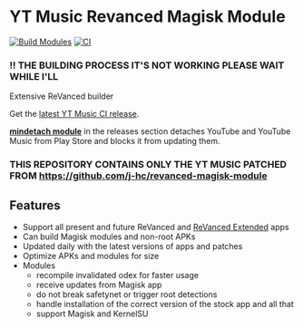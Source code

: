 # YT Music Revanced Magisk Module
[![Build Modules](https://github.com/HackerSinhos/yt-music-revanced-magisk-module/actions/workflows/build.yml/badge.svg)](https://github.com/HackerSinhos/yt-music-revanced-magisk-module/actions/workflows/build.yml)
[![CI](https://github.com/HackerSinhos/yt-music-revanced-magisk-module/actions/workflows/ci.yml/badge.svg)](https://github.com/HackerSinhos/yt-music-revanced-magisk-module/actions/workflows/ci.yml)

### !! THE BUILDING PROCESS IT'S NOT WORKING PLEASE WAIT WHILE I'LL 

Extensive ReVanced builder  

Get the [latest YT Music CI release](https://github.com/HackerSinhos/yt-music-revanced-magisk-module/releases).

[**mindetach module**](https://github.com/j-hc/mindetach-magisk) in the releases section detaches YouTube and YouTube Music from Play Store and blocks it from updating them.

### **THIS REPOSITORY CONTAINS ONLY THE YT MUSIC PATCHED FROM https://github.com/j-hc/revanced-magisk-module**

## Features
 * Support all present and future ReVanced and [ReVanced Extended](https://github.com/inotia00/revanced-patches) apps
 * Can build Magisk modules and non-root APKs
 * Updated daily with the latest versions of apps and patches
 * Optimize APKs and modules for size
 * Modules
     * recompile invalidated odex for faster usage
     * receive updates from Magisk app
     * do not break safetynet or trigger root detections
     * handle installation of the correct version of the stock app and all that
     * support Magisk and KernelSU
